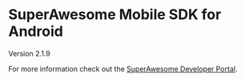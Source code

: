 SuperAwesome Mobile SDK for Android
===================================

Version 2.1.9

For more information check out the [SuperAwesome Developer Portal](http://developers.superawesome.tv/docs/androidsdk).
